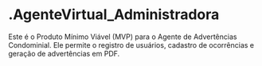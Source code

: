 # .AgenteVirtual_Administradora
Este é o Produto Mínimo Viável (MVP) para o Agente de Advertências Condominial. Ele permite o registro de usuários, cadastro de ocorrências e geração de advertências em PDF.
